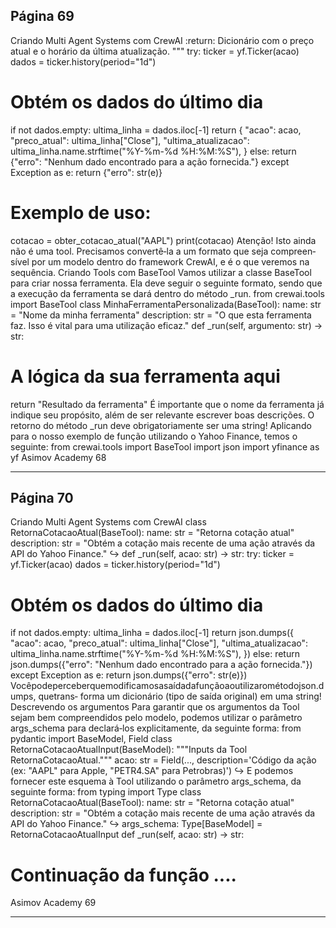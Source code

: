 ## Página 69

Criando Multi Agent Systems com CrewAI
:return: Dicionário com o preço atual e o horário da última atualização.
"""
try:
ticker = yf.Ticker(acao)
dados = ticker.history(period="1d")
# Obtém os dados do último dia
if not dados.empty:
ultima_linha = dados.iloc[-1]
return {
"acao": acao,
"preco_atual": ultima_linha["Close"],
"ultima_atualizacao": ultima_linha.name.strftime("%Y-%m-%d %H:%M:%S"),
}
else:
return {"erro": "Nenhum dado encontrado para a ação fornecida."}
except Exception as e:
return {"erro": str(e)}
# Exemplo de uso:
cotacao = obter_cotacao_atual("AAPL")
print(cotacao)
Atenção! Isto ainda não é uma tool. Precisamos convertê‑la a um formato que seja compreen‑
sível por um modelo dentro do framework CrewAI, e é o que veremos na sequência.
Criando Tools com BaseTool
Vamos utilizar a classe BaseTool para criar nossa ferramenta. Ela deve seguir o seguinte formato,
sendo que a execução da ferramenta se dará dentro do método _run.
from crewai.tools import BaseTool
class MinhaFerramentaPersonalizada(BaseTool):
name: str = "Nome da minha ferramenta"
description: str = "O que esta ferramenta faz. Isso é vital para uma utilização eficaz."
def _run(self, argumento: str) -> str:
# A lógica da sua ferramenta aqui
return "Resultado da ferramenta"
É importante que o nome da ferramenta já indique seu propósito, além de ser relevante escrever boas
descrições. O retorno do método _run deve obrigatoriamente ser uma string!
Aplicando para o nosso exemplo de função utilizando o Yahoo Finance, temos o seguinte:
from crewai.tools import BaseTool
import json
import yfinance as yf
Asimov Academy
68


---
## Página 70

Criando Multi Agent Systems com CrewAI
class RetornaCotacaoAtual(BaseTool):
name: str = "Retorna cotação atual"
description: str = "Obtém a cotação mais recente de uma ação através da API do Yahoo
Finance."
↪
def _run(self, acao: str) -> str:
try:
ticker = yf.Ticker(acao)
dados = ticker.history(period="1d")
# Obtém os dados do último dia
if not dados.empty:
ultima_linha = dados.iloc[-1]
return json.dumps({
"acao": acao,
"preco_atual": ultima_linha["Close"],
"ultima_atualizacao": ultima_linha.name.strftime("%Y-%m-%d %H:%M:%S"),
})
else:
return json.dumps({"erro": "Nenhum dado encontrado para a ação fornecida."})
except Exception as e:
return json.dumps({"erro": str(e)})
Vocêpodeperceberquemodificamosasaídadafunçãoaoutilizarométodojson.dumps, quetrans‑
forma um dicionário (tipo de saída original) em uma string!
Descrevendo os argumentos
Para garantir que os argumentos da Tool sejam bem compreendidos pelo modelo, podemos utilizar
o parâmetro args_schema para declará‑los explicitamente, da seguinte forma:
from pydantic import BaseModel, Field
class RetornaCotacaoAtualInput(BaseModel):
"""Inputs da Tool RetornaCotacaoAtual."""
acao: str = Field(..., description='Código da ação (ex: "AAPL" para Apple, "PETR4.SA" para
Petrobras)')
↪
E podemos fornecer este esquema à Tool utilizando o parâmetro args_schema, da seguinte
forma:
from typing import Type
class RetornaCotacaoAtual(BaseTool):
name: str = "Retorna cotação atual"
description: str = "Obtém a cotação mais recente de uma ação através da API do Yahoo
Finance."
↪
args_schema: Type[BaseModel] = RetornaCotacaoAtualInput
def _run(self, acao: str) -> str:
# Continuação da função ....
Asimov Academy
69


---